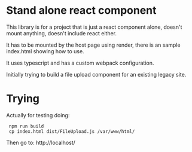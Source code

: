 # Stand alone react component

This library is for a project that is just a react component alone, doesn't mount anything, doesn't include react either.

It has to be mounted by the host page using render, there is an sample index.html showing how to use.

It uses typescript and has a custom webpack configuration.

Initially trying to build a file upload component for an existing legacy site.

# Trying

Actually for testing doing:

```
 npm run build
 cp index.html dist/FileUpload.js /var/www/html/
```

Then go to:
http://localhost/
